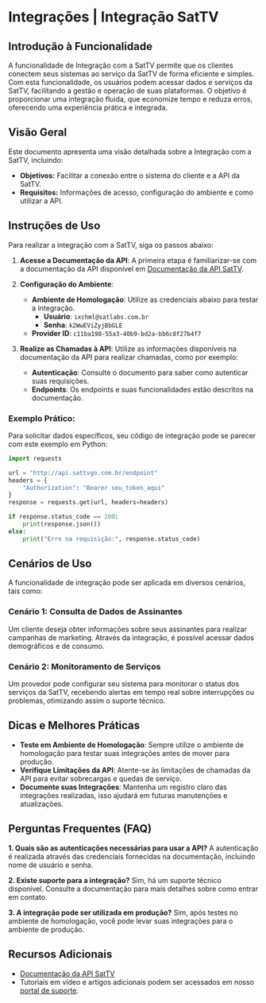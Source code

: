 # Integrações | Integração SatTV

## Introdução à Funcionalidade
A funcionalidade de Integração com a SatTV permite que os clientes conectem seus sistemas ao serviço da SatTV de forma eficiente e simples. Com esta funcionalidade, os usuários podem acessar dados e serviços da SatTV, facilitando a gestão e operação de suas plataformas. O objetivo é proporcionar uma integração fluida, que economize tempo e reduza erros, oferecendo uma experiência prática e integrada.

## Visão Geral
Este documento apresenta uma visão detalhada sobre a Integração com a SatTV, incluindo:

- **Objetivos:** Facilitar a conexão entre o sistema do cliente e a API da SatTV.
- **Requisitos:** Informações de acesso, configuração do ambiente e como utilizar a API.

## Instruções de Uso
Para realizar a integração com a SatTV, siga os passos abaixo:

1. **Acesse a Documentação da API**: A primeira etapa é familiarizar-se com a documentação da API disponível em [Documentação da API SatTV](http://apidoc.sattvgo.com.br/index.html).

2. **Configuração do Ambiente**:
    - **Ambiente de Homologação**: Utilize as credenciais abaixo para testar a integração.
        - **Usuário**: `ixchml@satlabs.com.br`
        - **Senha**: `k2WwEViZyjBbGLE`
    - **Provider ID**: `c11ba198-55a3-40b9-bd2a-bb6c8f27b4f7`

3. **Realize as Chamadas à API**:
   Utilize as informações disponíveis na documentação da API para realizar chamadas, como por exemplo:
   - **Autenticação**: Consulte o documento para saber como autenticar suas requisições.
   - **Endpoints**: Os endpoints e suas funcionalidades estão descritos na documentação.

### Exemplo Prático:
Para solicitar dados específicos, seu código de integração pode se parecer com este exemplo em Python:
```python
import requests

url = "http://api.sattvgo.com.br/endpoint"
headers = {
    "Authorization": "Bearer seu_token_aqui"
}
response = requests.get(url, headers=headers)

if response.status_code == 200:
    print(response.json())
else:
    print("Erro na requisição:", response.status_code)
```

## Cenários de Uso
A funcionalidade de integração pode ser aplicada em diversos cenários, tais como:

### Cenário 1: Consulta de Dados de Assinantes
Um cliente deseja obter informações sobre seus assinantes para realizar campanhas de marketing. Através da integração, é possível acessar dados demográficos e de consumo.

### Cenário 2: Monitoramento de Serviços
Um provedor pode configurar seu sistema para monitorar o status dos serviços da SatTV, recebendo alertas em tempo real sobre interrupções ou problemas, otimizando assim o suporte técnico.

## Dicas e Melhores Práticas
- **Teste em Ambiente de Homologação**: Sempre utilize o ambiente de homologação para testar suas integrações antes de mover para produção.
- **Verifique Limitações da API**: Atente-se às limitações de chamadas da API para evitar sobrecargas e quedas de serviço.
- **Documente suas Integrações**: Mantenha um registro claro das integrações realizadas, isso ajudará em futuras manutenções e atualizações.

## Perguntas Frequentes (FAQ)

**1. Quais são as autenticações necessárias para usar a API?**
A autenticação é realizada através das credenciais fornecidas na documentação, incluindo nome de usuário e senha.

**2. Existe suporte para a integração?**
Sim, há um suporte técnico disponível. Consulte a documentação para mais detalhes sobre como entrar em contato.

**3. A integração pode ser utilizada em produção?**
Sim, após testes no ambiente de homologação, você pode levar suas integrações para o ambiente de produção.

## Recursos Adicionais
- [Documentação da API SatTV](http://apidoc.sattvgo.com.br/index.html)
- Tutoriais em vídeo e artigos adicionais podem ser acessados em nosso [portal de suporte](#).